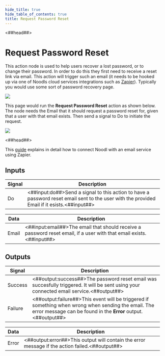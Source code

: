 ```yaml
---
hide_title: true
hide_table_of_contents: true
title: Request Password Reset
---
```


<##head##>

# Request Password Reset

This action node is used to help users recover a lost password, or to change their password. In order to do this they first need to receive a reset link via email. This action will trigger such an email (it needs to be hooked up via one of Noodls cloud services integrations such as [Zapier](/docs/guides/business-logic/zapier)). Typically you would use some sort of password recovery page.

![](nodes/data/user/request-password-reset/request-ui.png)

This page would run the **Request Password Reset** action as shown below. The node needs the <span className="ndl-data">Email</span> that it should request a password reset for, given that a user with that email exists. Then send a signal to <span className="ndl-signal">Do</span> to initiate the request.

<div className="ndl-image-with-background l">

![](nodes/data/user/request-password-reset/request-nodes.png)

</div>

<##head##>

This [guide](/docs/guides/business-logic/user-management) explains in detail how to connect Noodl with an email service using Zapier.

## Inputs

| Signal                                 | Description                                                                                                                                 |
| -------------------------------------- | ------------------------------------------------------------------------------------------------------------------------------------------- |
| <span className="ndl-signal">Do</span> | <##input:do##>Send a signal to this action to have a password reset email sent to the user with the provided Email if it esists.<##input##> |

| Data                                    | Description                                                                                                         |
| --------------------------------------- | ------------------------------------------------------------------------------------------------------------------- |
| <span className="ndl-data">Email</span> | <##input:email##>The email that should receive a password reset email, if a user with that email exists.<##input##> |

## Outputs

| Signal                                      | Description                                                                                                                                                          |
| ------------------------------------------- | -------------------------------------------------------------------------------------------------------------------------------------------------------------------- |
| <span className="ndl-signal">Success</span> | <##output:success##>The password reset email was succesfully triggered. It will be sent using your connected email service.<##output##>                              |
| <span className="ndl-signal">Failure</span> | <##output:failure##>This event will be triggered if something when wrong when sending the email. The error message can be found in the **Error** output.<##output##> |

| Data                                    | Description                                                                                    |
| --------------------------------------- | ---------------------------------------------------------------------------------------------- |
| <span className="ndl-data">Error</span> | <##output:error##>This output will contain the error message if the action failed.<##output##> |
